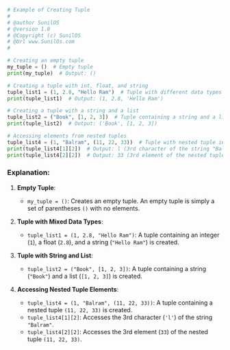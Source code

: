 

```python
# Example of Creating Tuple
#
# @author SunilOS  
# @version 1.0
# @Copyright (c) SunilOS  
# @Url www.SunilOs.com
#

# Creating an empty tuple
my_tuple = ()  # Empty tuple
print(my_tuple)  # Output: ()

# Creating a tuple with int, float, and string
tuple_list1 = (1, 2.8, "Hello Ram")  # Tuple with different data types
print(tuple_list1)  # Output: (1, 2.8, 'Hello Ram')

# Creating a tuple with a string and a list
tuple_list2 = ("Book", [1, 2, 3])  # Tuple containing a string and a list
print(tuple_list2)  # Output: ('Book', [1, 2, 3])

# Accessing elements from nested tuples
tuple_list4 = (1, "Balram", (11, 22, 33))  # Tuple with nested tuple inside
print(tuple_list4[1][2])  # Output: l (3rd character of the string "Balram")
print(tuple_list4[2][2])  # Output: 33 (3rd element of the nested tuple (11, 22, 33))
```

### Explanation:

1. **Empty Tuple**:
   - `my_tuple = ()`: Creates an empty tuple. An empty tuple is simply a set of parentheses `()` with no elements.

2. **Tuple with Mixed Data Types**:
   - `tuple_list1 = (1, 2.8, "Hello Ram")`: A tuple containing an integer (`1`), a float (`2.8`), and a string (`"Hello Ram"`) is created.

3. **Tuple with String and List**:
   - `tuple_list2 = ("Book", [1, 2, 3])`: A tuple containing a string (`"Book"`) and a list (`[1, 2, 3]`) is created.

4. **Accessing Nested Tuple Elements**:
   - `tuple_list4 = (1, "Balram", (11, 22, 33))`: A tuple containing a nested tuple `(11, 22, 33)` is created.
   - `tuple_list4[1][2]`: Accesses the 3rd character (`'l'`) of the string `"Balram"`.
   - `tuple_list4[2][2]`: Accesses the 3rd element (`33`) of the nested tuple `(11, 22, 33)`.
